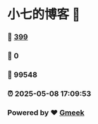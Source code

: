 # 小七的博客 :link:  
### :page_facing_up: [399](/tag.html) 
### :speech_balloon: 0 
### :hibiscus: 99548 
### :alarm_clock: 2025-05-08 17:09:53 
### Powered by :heart: [Gmeek](https://github.com/Meekdai/Gmeek)
